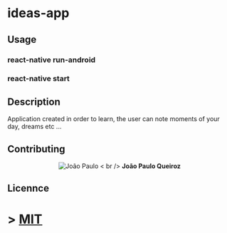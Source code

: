 # ideas-app
## Usage
### react-native run-android
### react-native start
## Description
  Application created in order to learn, the user can note moments of your day, dreams etc ...

## Contributing
<p align="center">
  <img src="https://avatars1.githubusercontent.com/u/20147907?s=400&u=8e9a1fc254784b7eb43d8ee39707bc2ad7c70996&v=4" alt="João Paulo" />
  < br />
  <b>João Paulo Queiroz</b>
</p>

## Licennce
# > [MIT](https://choosealicense.com/licenses/mit/)
